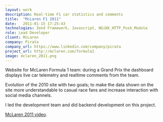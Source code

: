```yaml
---
layout: work
description: Real-time F1 car statistics and comments
title:  "McLaren F1 2011"
date:   2011-01-15 17:25:43
technologies: Zend Framework, Javascript, NGiNX_HTTP_Push_Module
role: Lead Developer
client: McLaren
company: Pirata
company_url: https://www.linkedin.com/company/pirata
project_url: http://mclaren.com/formula1
image: mclaren_2011.png
---
```

Website for McLaren Formula 1 team: during a Grand Prix the dashboard displays live car telemetry and realtime comments from the team.

Evolution of the 2010 site with two goals; to make the data shown on the site more understandable to casual race fans and increase interaction with social media channels.

I led the development team and did backend development on this project.

[McLaren 2011 video](https://vimeo.com/11238103).
